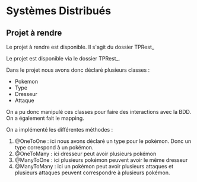 # Systèmes Distribués
## Projet à rendre

Le projet à rendre est disponible. Il s'agit du dossier TPRest_

Le projet est disponible via le dossier TPRest_.

Dans le projet nous avons donc déclaré plusieurs classes :
* Pokemon
* Type
* Dresseur
* Attaque

On a pu donc manipulé ces classes pour faire des interactions  avec la BDD.
On a également fait le mapping.

On a implémenté les différentes méthodes :

1.  @OneToOne : ici nous avons déclaré un type pour le pokémon. Donc un type correspond à un pokémon.
2. @OneToMany : ici dresseur peut avoir plusieurs pokémon
3. @ManyToOne : ici plusieurs pokémon peuvent avoir le même dresseur
4. @ManyToMany : ici un pokémon peut avoir plusieurs attaques et plusieurs attaques peuvent correspondre à plusieurs pokémon.


